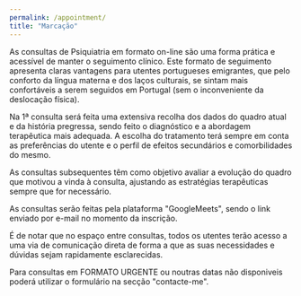 ```yaml
---
permalink: /appointment/
title: "Marcação"
---
```


As consultas de Psiquiatria em formato on-line são uma forma prática e acessível de manter o seguimento clínico. Este formato de seguimento apresenta claras vantagens para utentes portugueses emigrantes, que pelo conforto da língua materna e dos laços culturais, se sintam mais confortáveis a serem seguidos em Portugal (sem o inconveniente da deslocação física).

Na 1ª consulta será feita uma extensiva recolha dos dados do quadro atual e da história pregressa, sendo feito o diagnóstico e a abordagem terapêutica mais adequada. A escolha do tratamento terá sempre em conta as preferências do utente e o perfil de efeitos secundários e comorbilidades do mesmo. 

As consultas subsequentes têm como objetivo avaliar a evolução do quadro que motivou a vinda à consulta, ajustando as estratégias terapêuticas sempre que for necessário. 

As consultas serão feitas pela plataforma "GoogleMeets", sendo o link enviado por e-mail no momento da inscrição. 

É de notar que no espaço entre consultas, todos os utentes terão acesso a uma via de comunicação direta de forma a que as suas necessidades e dúvidas sejam rapidamente esclarecidas. 

Para consultas em FORMATO URGENTE ou noutras datas não disponiveis poderá utilizar o formulário na secção "contacte-me". 

<!-- Calendly inline widget begin -->
<div class="calendly-inline-widget" data-url="https://calendly.com/joanacristinampereira/45min" style="min-width:320px;height:700px;"></div>
<script type="text/javascript" src="https://assets.calendly.com/assets/external/widget.js" async></script>
<!-- Calendly inline widget end -->

